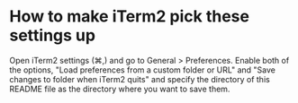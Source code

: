 # How to make iTerm2 pick these settings up

Open iTerm2 settings (⌘,) and go to General > Preferences. Enable both of the options, "Load preferences from a custom folder or URL" and "Save changes to folder when iTerm2 quits" and specify the directory of this README file as the directory where you want to save them.
